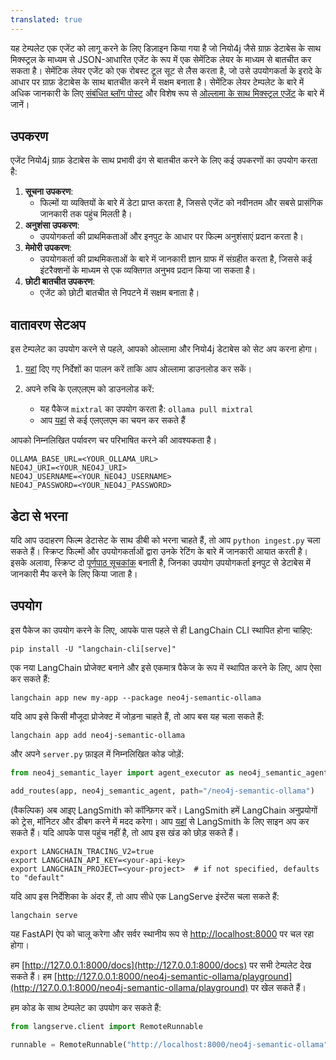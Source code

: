 ```yaml
---
translated: true
---
```


यह टेम्पलेट एक एजेंट को लागू करने के लिए डिज़ाइन किया गया है जो नियो4j जैसे ग्राफ़ डेटाबेस के साथ मिक्स्ट्रल के माध्यम से JSON-आधारित एजेंट के रूप में एक सेमेंटिक लेयर के माध्यम से बातचीत कर सकता है।
सेमेंटिक लेयर एजेंट को एक रोबस्ट टूल सूट से लैस करता है, जो उसे उपयोगकर्ता के इरादे के आधार पर ग्राफ़ डेटाबेस के साथ बातचीत करने में सक्षम बनाता है।
सेमेंटिक लेयर टेम्पलेट के बारे में अधिक जानकारी के लिए [संबंधित ब्लॉग पोस्ट](https://medium.com/towards-data-science/enhancing-interaction-between-language-models-and-graph-databases-via-a-semantic-layer-0a78ad3eba49) और विशेष रूप से [ओल्लामा के साथ मिक्स्ट्रल एजेंट](https://blog.langchain.dev/json-based-agents-with-ollama-and-langchain/) के बारे में जानें।

## उपकरण

एजेंट नियो4j ग्राफ़ डेटाबेस के साथ प्रभावी ढंग से बातचीत करने के लिए कई उपकरणों का उपयोग करता है:

1. **सूचना उपकरण**:
   - फिल्मों या व्यक्तियों के बारे में डेटा प्राप्त करता है, जिससे एजेंट को नवीनतम और सबसे प्रासंगिक जानकारी तक पहुंच मिलती है।
2. **अनुशंसा उपकरण**:
   - उपयोगकर्ता की प्राथमिकताओं और इनपुट के आधार पर फिल्म अनुशंसाएं प्रदान करता है।
3. **मेमोरी उपकरण**:
   - उपयोगकर्ता की प्राथमिकताओं के बारे में जानकारी ज्ञान ग्राफ में संग्रहीत करता है, जिससे कई इंटरैक्शनों के माध्यम से एक व्यक्तिगत अनुभव प्रदान किया जा सकता है।
4. **छोटी बातचीत उपकरण**:
   - एजेंट को छोटी बातचीत से निपटने में सक्षम बनाता है।

## वातावरण सेटअप

इस टेम्पलेट का उपयोग करने से पहले, आपको ओल्लामा और नियो4j डेटाबेस को सेट अप करना होगा।

1. [यहां](https://python.langchain.com/docs/integrations/chat/ollama) दिए गए निर्देशों का पालन करें ताकि आप ओल्लामा डाउनलोड कर सकें।

2. अपने रुचि के एलएलएम को डाउनलोड करें:

    * यह पैकेज `mixtral` का उपयोग करता है: `ollama pull mixtral`
    * आप [यहां](https://ollama.ai/library) से कई एलएलएम का चयन कर सकते हैं

आपको निम्नलिखित पर्यावरण चर परिभाषित करने की आवश्यकता है।

```shell
OLLAMA_BASE_URL=<YOUR_OLLAMA_URL>
NEO4J_URI=<YOUR_NEO4J_URI>
NEO4J_USERNAME=<YOUR_NEO4J_USERNAME>
NEO4J_PASSWORD=<YOUR_NEO4J_PASSWORD>
```

## डेटा से भरना

यदि आप उदाहरण फिल्म डेटासेट के साथ डीबी को भरना चाहते हैं, तो आप `python ingest.py` चला सकते हैं।
स्क्रिप्ट फिल्मों और उपयोगकर्ताओं द्वारा उनके रेटिंग के बारे में जानकारी आयात करती है।
इसके अलावा, स्क्रिप्ट दो [पूर्णपाठ सूचकांक](https://neo4j.com/docs/cypher-manual/current/indexes-for-full-text-search/) बनाती है, जिनका उपयोग उपयोगकर्ता इनपुट से डेटाबेस में जानकारी मैप करने के लिए किया जाता है।

## उपयोग

इस पैकेज का उपयोग करने के लिए, आपके पास पहले से ही LangChain CLI स्थापित होना चाहिए:

```shell
pip install -U "langchain-cli[serve]"
```

एक नया LangChain प्रोजेक्ट बनाने और इसे एकमात्र पैकेज के रूप में स्थापित करने के लिए, आप ऐसा कर सकते हैं:

```shell
langchain app new my-app --package neo4j-semantic-ollama
```

यदि आप इसे किसी मौजूदा प्रोजेक्ट में जोड़ना चाहते हैं, तो आप बस यह चला सकते हैं:

```shell
langchain app add neo4j-semantic-ollama
```

और अपने `server.py` फ़ाइल में निम्नलिखित कोड जोड़ें:

```python
from neo4j_semantic_layer import agent_executor as neo4j_semantic_agent

add_routes(app, neo4j_semantic_agent, path="/neo4j-semantic-ollama")
```

(वैकल्पिक) अब आइए LangSmith को कॉन्फ़िगर करें।
LangSmith हमें LangChain अनुप्रयोगों को ट्रेस, मॉनिटर और डीबग करने में मदद करेगा।
आप [यहां](https://smith.langchain.com/) से LangSmith के लिए साइन अप कर सकते हैं।
यदि आपके पास पहुंच नहीं है, तो आप इस खंड को छोड़ सकते हैं।

```shell
export LANGCHAIN_TRACING_V2=true
export LANGCHAIN_API_KEY=<your-api-key>
export LANGCHAIN_PROJECT=<your-project>  # if not specified, defaults to "default"
```

यदि आप इस निर्देशिका के अंदर हैं, तो आप सीधे एक LangServe इंस्टेंस चला सकते हैं:

```shell
langchain serve
```

यह FastAPI ऐप को चालू करेगा और सर्वर स्थानीय रूप से [http://localhost:8000](http://localhost:8000) पर चल रहा होगा।

हम [http://127.0.0.1:8000/docs](http://127.0.0.1:8000/docs) पर सभी टेम्पलेट देख सकते हैं।
हम [http://127.0.0.1:8000/neo4j-semantic-ollama/playground](http://127.0.0.1:8000/neo4j-semantic-ollama/playground) पर खेल सकते हैं।

हम कोड के साथ टेम्पलेट का उपयोग कर सकते हैं:

```python
from langserve.client import RemoteRunnable

runnable = RemoteRunnable("http://localhost:8000/neo4j-semantic-ollama")
```
